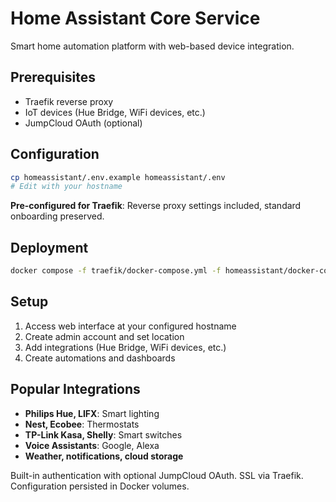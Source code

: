 # Home Assistant Core Service

Smart home automation platform with web-based device integration.

## Prerequisites
- Traefik reverse proxy
- IoT devices (Hue Bridge, WiFi devices, etc.)
- JumpCloud OAuth (optional)

## Configuration

```bash
cp homeassistant/.env.example homeassistant/.env
# Edit with your hostname
```

**Pre-configured for Traefik**: Reverse proxy settings included, standard onboarding preserved.

## Deployment

```bash
docker compose -f traefik/docker-compose.yml -f homeassistant/docker-compose.yml up -d
```

## Setup

1. Access web interface at your configured hostname
2. Create admin account and set location
3. Add integrations (Hue Bridge, WiFi devices, etc.)
4. Create automations and dashboards

## Popular Integrations

- **Philips Hue, LIFX**: Smart lighting
- **Nest, Ecobee**: Thermostats
- **TP-Link Kasa, Shelly**: Smart switches
- **Voice Assistants**: Google, Alexa
- **Weather, notifications, cloud storage**

Built-in authentication with optional JumpCloud OAuth. SSL via Traefik. Configuration persisted in Docker volumes.